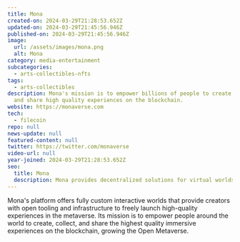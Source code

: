 ```yaml
---
title: Mona
created-on: 2024-03-29T21:28:53.652Z
updated-on: 2024-03-29T21:45:56.946Z
published-on: 2024-03-29T21:45:56.946Z
image:
  url: /assets/images/mona.png
  alt: Mona
category: media-entertainment
subcategories:
  - arts-collectibles-nfts
tags:
  - arts-collectibles
description: Mona's mission is to empower billions of people to create, collect,
  and share high quality experiences on the blockchain.
website: https://monaverse.com
tech:
  - filecoin
repo: null
news-update: null
featured-content: null
twitter: https://twitter.com/monaverse
video-url: null
year-joined: 2024-03-29T21:28:53.652Z
seo:
  title: Mona
  description: Mona provides decentralized solutions for virtual worlds and digital assets.
---
```


Mona's platform offers fully custom interactive worlds that provide creators with open tooling and infrastructure to freely launch high-quality experiences in the metaverse. Its mission is to empower people around the world to create, collect, and share the highest quality immersive experiences on the blockchain, growing the Open Metaverse.
